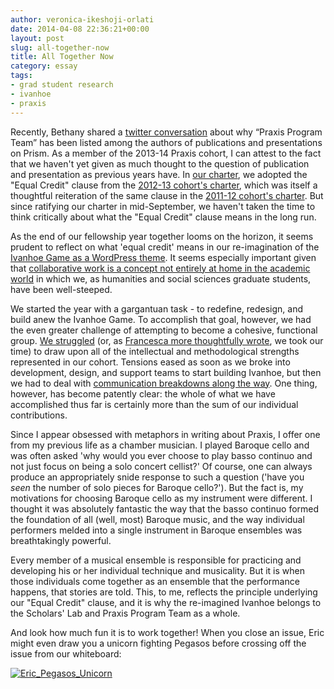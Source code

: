 ```yaml
---
author: veronica-ikeshoji-orlati
date: 2014-04-08 22:36:21+00:00
layout: post
slug: all-together-now
title: All Together Now
category: essay
tags:
- grad student research
- ivanhoe
- praxis
---
```


Recently, Bethany shared a [twitter conversation](https://storify.com/nowviskie/collective-authorship-and-the-praxisprogram-charte) about why “Praxis Program Team” has been listed among the authors of publications and presentations on Prism. As a member of the 2013-14 Praxis cohort, I can attest to the fact that we haven't yet given as much thought to the question of publication and presentation as previous years have. In [our charter](https://praxis.scholarslab.org/charter), we adopted the "Equal Credit" clause from the [2012-13 cohort's charter](https://praxis.scholarslab.org/charter-2012-2013.html), which was itself a thoughtful reiteration of the same clause in the [2011-12 cohort's charter](https://github.com/scholarslab/praxis/blob/3bf01121aff5e57172d9a2d998098a8c34b26bab/charter.md). But since ratifying our charter in mid-September, we haven't taken the time to think critically about what the "Equal Credit" clause means in the long run.

As the end of our fellowship year together looms on the horizon, it seems prudent to reflect on what 'equal credit' means in our re-imagination of the [Ivanhoe Game as a WordPress theme](http://ivanhoe.scholarslab.org/). It seems especially important given that [collaborative work is a concept not entirely at home in the academic world](http://www.insidehighered.com/advice/2013/02/20/essay-issues-related-what-digital-scholarship-counts-tenure-and-promotion) in which we, as humanities and social sciences graduate students, have been well-steeped.

We started the year with a gargantuan task - to redefine, redesign, and build anew the Ivanhoe Game. To accomplish that goal, however, we had the even greater challenge of attempting to become a cohesive, functional group. [We struggled](https://www.scholarslab.org/grad-student-research/sticky-situations-lessons-group-cohesion/) (or, as [Francesca more thoughtfully wrote](https://scholarslab.org/grad-student-research/forming-norming-storming-performing/), we took our time) to draw upon all of the intellectual and methodological strengths represented in our cohort. Tensions eased as soon as we broke into development, design, and support teams to start building Ivanhoe, but then we had to deal with [communication breakdowns along the way](https://scholarslab.org/grad-student-research/development-design-and-the-distance-in-between/). One thing, however, has become patently clear: the whole of what we have accomplished thus far is certainly more than the sum of our individual contributions.

Since I appear obsessed with metaphors in writing about Praxis, I offer one from my previous life as a chamber musician. I played Baroque cello and was often asked 'why would you ever choose to play basso continuo and not just focus on being a solo concert cellist?' Of course, one can always produce an appropriately snide response to such a question ('have you _seen_ the number of solo pieces for Baroque cello?'). But the fact is, my motivations for choosing Baroque cello as my instrument were different. I thought it was absolutely fantastic the way that the basso continuo formed the foundation of all (well, most) Baroque music, and the way individual performers melded into a single instrument in Baroque ensembles was breathtakingly powerful.

Every member of a musical ensemble is responsible for practicing and developing his or her individual technique and musicality. But it is when those individuals come together as an ensemble that the performance happens, that stories are told. This, to me, reflects the principle underlying our "Equal Credit" clause, and it is why the re-imagined Ivanhoe belongs to the Scholars' Lab and Praxis Program Team as a whole.

And look how much fun it is to work together! When you close an issue, Eric might even draw you a unicorn fighting Pegasos before crossing off the issue from our whiteboard:

[![Eric_Pegasos_Unicorn](http://static.scholarslab.org/wp-content/uploads/2014/04/Eric_Pegasos_Unicorn-169x300.jpg)](http://static.scholarslab.org/wp-content/uploads/2014/04/Eric_Pegasos_Unicorn.jpg)
